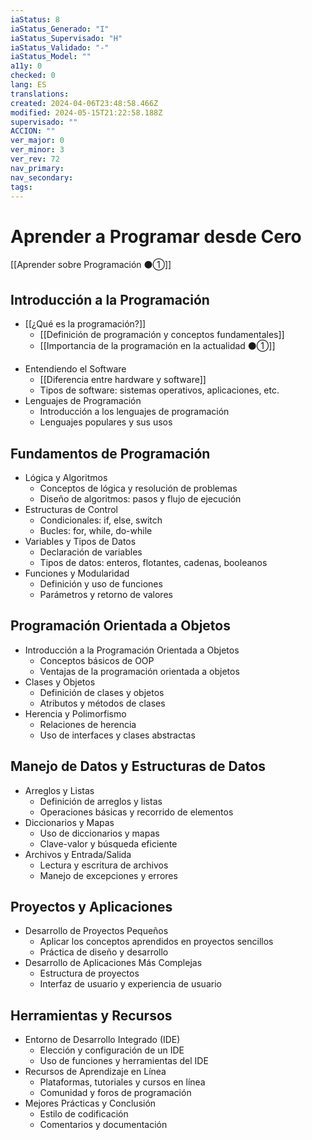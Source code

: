 ```yaml
---
iaStatus: 8
iaStatus_Generado: "I"
iaStatus_Supervisado: "H"
iaStatus_Validado: "-"
iaStatus_Model: ""
a11y: 0
checked: 0
lang: ES
translations: 
created: 2024-04-06T23:48:58.466Z
modified: 2024-05-15T21:22:58.188Z
supervisado: ""
ACCION: ""
ver_major: 0
ver_minor: 3
ver_rev: 72
nav_primary: 
nav_secondary: 
tags:
---
```

# Aprender a Programar desde Cero

[[Aprender sobre Programación ⚫①]]

## Introducción a la Programación

* [[¿Qué es la programación?]]
	- [[Definición de programación y conceptos fundamentales]]
	- [[Importancia de la programación en la actualidad ⚫①]]
- Entendiendo el Software
	- [[Diferencia entre hardware y software]]
	- Tipos de software: sistemas operativos, aplicaciones, etc.
- Lenguajes de Programación
	- Introducción a los lenguajes de programación
	- Lenguajes populares y sus usos
## Fundamentos de Programación

* Lógica y Algoritmos
	* Conceptos de lógica y resolución de problemas
	* Diseño de algoritmos: pasos y flujo de ejecución
* Estructuras de Control
	* Condicionales: if, else, switch
	* Bucles: for, while, do-while
* Variables y Tipos de Datos
	* Declaración de variables
	* Tipos de datos: enteros, flotantes, cadenas, booleanos
* Funciones y Modularidad
	* Definición y uso de funciones
	* Parámetros y retorno de valores
## Programación Orientada a Objetos

- Introducción a la Programación Orientada a Objetos
	- Conceptos básicos de OOP
	- Ventajas de la programación orientada a objetos
- Clases y Objetos
	- Definición de clases y objetos
	- Atributos y métodos de clases
- Herencia y Polimorfismo
	- Relaciones de herencia
	- Uso de interfaces y clases abstractas
## Manejo de Datos y Estructuras de Datos

* Arreglos y Listas
	* Definición de arreglos y listas
	* Operaciones básicas y recorrido de elementos
* Diccionarios y Mapas
	* Uso de diccionarios y mapas
	* Clave-valor y búsqueda eficiente
* Archivos y Entrada/Salida
	* Lectura y escritura de archivos
	* Manejo de excepciones y errores
## Proyectos y Aplicaciones

* Desarrollo de Proyectos Pequeños
	* Aplicar los conceptos aprendidos en proyectos sencillos
	* Práctica de diseño y desarrollo
* Desarrollo de Aplicaciones Más Complejas
	* Estructura de proyectos
	* Interfaz de usuario y experiencia de usuario
## Herramientas y Recursos

* Entorno de Desarrollo Integrado (IDE)
	* Elección y configuración de un IDE
	* Uso de funciones y herramientas del IDE
* Recursos de Aprendizaje en Línea
	* Plataformas, tutoriales y cursos en línea
	* Comunidad y foros de programación
* Mejores Prácticas y Conclusión
	* Estilo de codificación
	* Comentarios y documentación